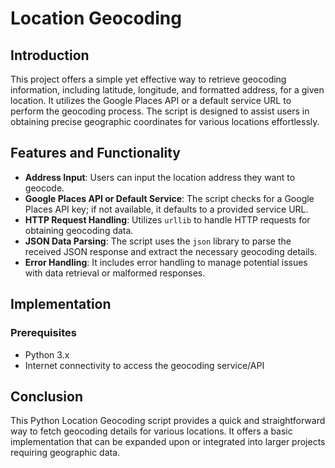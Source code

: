 # Location Geocoding

## Introduction

This project offers a simple yet effective way to retrieve geocoding information, including latitude, longitude, and formatted address, for a given location. It utilizes the Google Places API or a default service URL to perform the geocoding process. The script is designed to assist users in obtaining precise geographic coordinates for various locations effortlessly.

## Features and Functionality

- **Address Input**: Users can input the location address they want to geocode.
- **Google Places API or Default Service**: The script checks for a Google Places API key; if not available, it defaults to a provided service URL.
- **HTTP Request Handling**: Utilizes    `urllib`  to handle HTTP requests for obtaining geocoding data.
- **JSON Data Parsing**: The script uses the `json` library to parse the received JSON response and extract the necessary geocoding details.
- **Error Handling**: It includes error handling to manage potential issues with data retrieval or malformed responses.

## Implementation

### Prerequisites
- Python 3.x
- Internet connectivity to access the geocoding service/API

## Conclusion

This Python Location Geocoding script provides a quick and straightforward way to fetch geocoding details for various locations. It offers a basic implementation that can be expanded upon or integrated into larger projects requiring geographic data.

